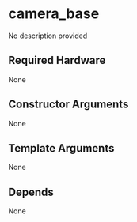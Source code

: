 # camera_base

No description provided

## Required Hardware
None

## Constructor Arguments
None

## Template Arguments
None

## Depends
None
